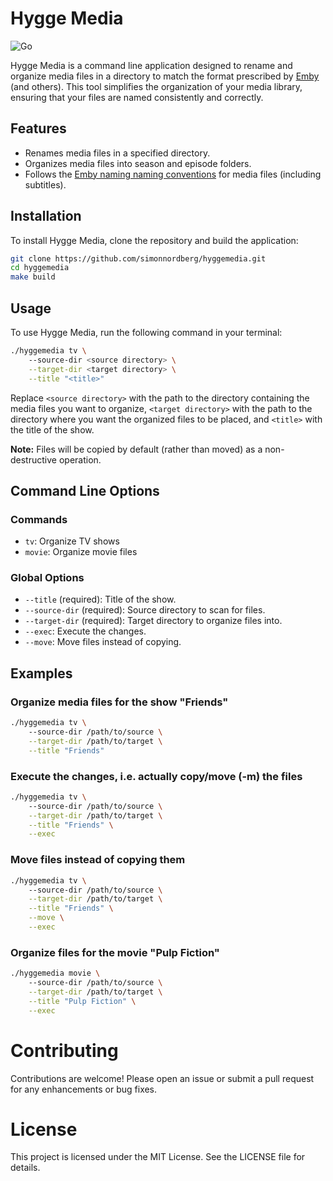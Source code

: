 # Hygge Media

![Go](https://github.com/simonnordberg/hyggemedia/actions/workflows/go.yml/badge.svg)

Hygge Media is a command line application designed to rename and organize media files in a directory to match the format prescribed by [Emby](https://emby.media/) (and others). 
This tool simplifies the organization of your media library, ensuring that your files are named consistently and correctly.

## Features

- Renames media files in a specified directory.
- Organizes media files into season and episode folders.
- Follows the [Emby naming naming conventions](https://emby.media/support/articles/TV-Naming.html) for media files (including subtitles).

## Installation

To install Hygge Media, clone the repository and build the application:

```bash
git clone https://github.com/simonnordberg/hyggemedia.git
cd hyggemedia
make build
```

## Usage

To use Hygge Media, run the following command in your terminal:

```bash
./hyggemedia tv \ 
    --source-dir <source directory> \
    --target-dir <target directory> \
    --title "<title>"
```

Replace `<source directory>` with the path to the directory containing the media files you want to organize, `<target directory>` with the path to 
the directory where you want the organized files to be placed, and `<title>` with the title of the show.

**Note:** Files will be copied by default (rather than moved) as a non-destructive operation.

## Command Line Options

### Commands
- `tv`: Organize TV shows
- `movie`: Organize movie files

### Global Options
- `--title` (required): Title of the show.
- `--source-dir` (required): Source directory to scan for files.
- `--target-dir` (required): Target directory to organize files into.
- `--exec`: Execute the changes.
- `--move`: Move files instead of copying.

## Examples
### Organize media files for the show "Friends"
```bash
./hyggemedia tv \ 
    --source-dir /path/to/source \
    --target-dir /path/to/target \
    --title "Friends"
```
### Execute the changes, i.e. actually copy/move (-m) the files
```bash
./hyggemedia tv \ 
    --source-dir /path/to/source \
    --target-dir /path/to/target \
    --title "Friends" \
    --exec
```
### Move files instead of copying them
```bash
./hyggemedia tv \ 
    --source-dir /path/to/source \
    --target-dir /path/to/target \
    --title "Friends" \
    --move \
    --exec
```
### Organize files for the movie "Pulp Fiction"
```bash
./hyggemedia movie \ 
    --source-dir /path/to/source \
    --target-dir /path/to/target \
    --title "Pulp Fiction" \
    --exec
```

# Contributing
Contributions are welcome! Please open an issue or submit a pull request for any enhancements or bug fixes.

# License
This project is licensed under the MIT License. See the LICENSE file for details.
